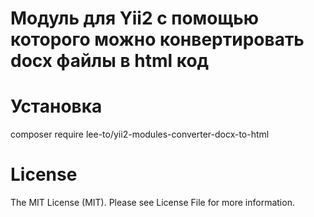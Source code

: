 # Модуль для Yii2 с помощью которого можно конвертировать docx файлы в html код

# Установка
composer require lee-to/yii2-modules-converter-docx-to-html

# License
The MIT License (MIT). Please see License File for more information.
